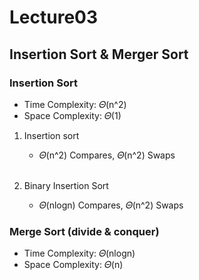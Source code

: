 # Lecture03
## Insertion Sort & Merger Sort

### Insertion Sort
- Time Complexity: 𝛩(n^2)
- Space Complexity: 𝛩(1)

1. Insertion sort
   - 𝛩(n^2) Compares, 𝛩(n^2) Swaps
     <br/><br/>
     
2. Binary Insertion Sort
   - 𝛩(nlogn) Compares, 𝛩(n^2) Swaps

### Merge Sort (divide & conquer)
- Time Complexity: 𝛩(nlogn)
- Space Complexity: 𝛩(n)